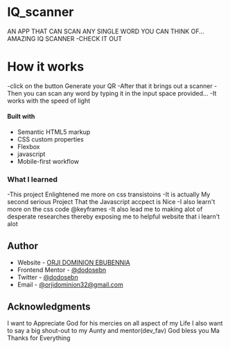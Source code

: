 # IQ_scanner
AN APP THAT CAN SCAN ANY SINGLE WORD YOU CAN THINK OF...
AMAZING IQ SCANNER
 -CHECK IT OUT
# How it works
-click  on the button Generate your QR
-After that it brings out a scanner
-Then you can scan any word by typing it in the input space provided...
-It works with the speed of light

#### Built with
- Semantic HTML5 markup
- CSS custom properties
- Flexbox
- javascript
- Mobile-first workflow
### What I learned
-This project Enlightened me more on css transistoins
-It is actually My second serious Project That the Javascript accpect is Nice
-I also learn't more on the css code @keyframes
-It also lead me to making alot of desperate researches thereby exposing me to helpful website that i learn't alot

## Author
- Website - [ORJI DOMINION EBUBENNIA](https://github.com/dodosebn?tab=repositories)
- Frontend Mentor - [@dodosebn](https://www.frontendmentor.io/profile/dodosebn)
- Twitter - [@dodosebn](https://www.twitter.com/dodosebn)
- Email - [@orjidominion32@gmail.com](https://mail.google.com/mail/u/0/#inbox)

## Acknowledgments
I want to Appreciate God for his mercies on all aspect of my Life
I also want to say a big shout-out to my Aunty and mentor(dev_fav) God bless you Ma
Thanks for Everything




